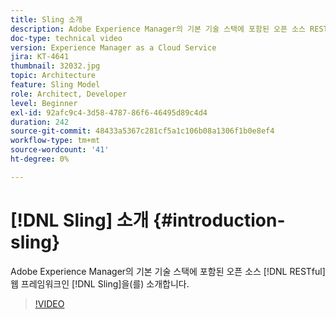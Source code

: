```yaml
---
title: Sling 소개
description: Adobe Experience Manager의 기본 기술 스택에 포함된 오픈 소스 RESTful 웹 프레임워크인 Sling을 소개합니다.
doc-type: technical video
version: Experience Manager as a Cloud Service
jira: KT-4641
thumbnail: 32032.jpg
topic: Architecture
feature: Sling Model
role: Architect, Developer
level: Beginner
exl-id: 92afc9c4-3d58-4787-86f6-46495d89c4d4
duration: 242
source-git-commit: 48433a5367c281cf5a1c106b08a1306f1b0e8ef4
workflow-type: tm+mt
source-wordcount: '41'
ht-degree: 0%

---
```


# [!DNL Sling] 소개 {#introduction-sling}

Adobe Experience Manager의 기본 기술 스택에 포함된 오픈 소스 [!DNL RESTful] 웹 프레임워크인 [!DNL Sling]을(를) 소개합니다.

>[!VIDEO](https://video.tv.adobe.com/v/32032?quality=12&learn=on)
